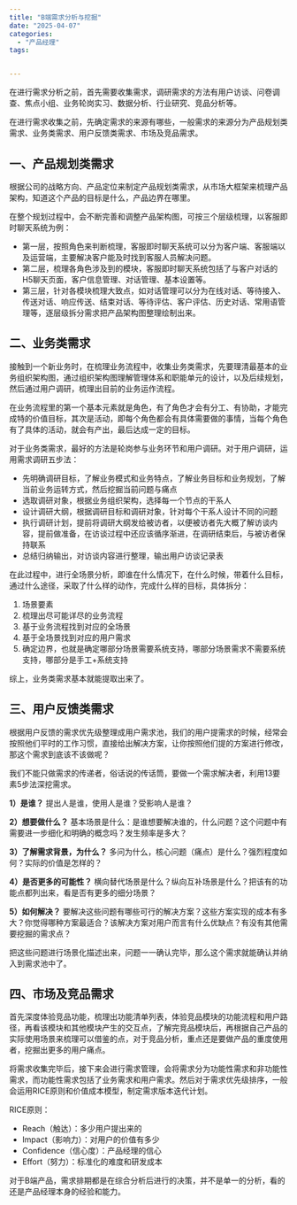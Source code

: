 ```yaml
---
title: "B端需求分析与挖掘"
date: "2025-04-07"
categories: 
  - "产品经理"
tags:


---
```


在进行需求分析之前，首先需要收集需求，调研需求的方法有用户访谈、问卷调查、焦点小组、业务轮岗实习、数据分析、行业研究、竞品分析等。

在进行需求收集之前，先确定需求的来源有哪些，一般需求的来源分为产品规划类需求、业务类需求、用户反馈类需求、市场及竞品需求。

## **一、产品规划类需求**

根据公司的战略方向、产品定位来制定产品规划类需求，从市场大框架来梳理产品架构，知道这个产品的目标是什么，产品边界在哪里。

在整个规划过程中，会不断完善和调整产品架构图，可按三个层级梳理，以客服即时聊天系统为例：
+ 第一层，按照角色来判断梳理，客服即时聊天系统可以分为客户端、客服端以及运营端，主要解决客户能及时找到客服人员解决问题。
+ 第二层，梳理各角色涉及到的模块，客服即时聊天系统包括了与客户对话的H5聊天页面，客户信息管理、对话管理、基本设置等。
+ 第三层，针对各模块梳理大致点，如对话管理可以分为在线对话、等待接入、传送对话、响应传送、结束对话、等待评估、客户评估、历史对话、常用语管理等，逐层级拆分需求把产品架构图整理绘制出来。

## **二、业务类需求**

接触到一个新业务时，在梳理业务流程中，收集业务类需求，先要理清最基本的业务组织架构图，通过组织架构图理解管理体系和职能单元的设计，以及后续规划，然后通过用户调研，梳理出目前的业务运作流程。

在业务流程里的第一个基本元素就是角色，有了角色才会有分工、有协助，才能完成特的价值目标，其次是活动，即每个角色都会有具体需要做的事情，当每个角色有了具体的活动，就会有产出，最后达成一定的目标。

对于业务类需求，最好的方法是轮岗参与业务环节和用户调研。对于用户调研，运用需求调研五步法：
+ 先明确调研目标，了解业务模式和业务特点，了解业务目标和业务规划，了解当前业务运转方式，然后挖掘当前问题与痛点
+ 选取调研对象，根据业务组织架构，选择每一个节点的干系人
+ 设计调研大纲，根据调研目标和调研对象，针对每个干系人设计不同的问题
+ 执行调研计划，提前将调研大纲发给被访者，以便被访者先大概了解访谈内容，提前做准备，在访谈过程中还应该循序渐进，在调研结束后，与被访者保持联系
+ 总结归纳输出，对访谈内容进行整理，输出用户访谈记录表

在此过程中，进行全场景分析，即谁在什么情况下，在什么时候，带着什么目标，通过什么途径，采取了什么样的动作，完成什么样的目标，具体拆分：
1. 场景要素
2. 梳理出尽可能详尽的业务流程
3. 基于业务流程找到对应的全场景
4. 基于全场景找到对应的用户需求
5. 确定边界，也就是确定哪部分场景需要系统支持，哪部分场景需求不需要系统支持，哪部分是手工+系统支持

综上，业务类需求基本就能提取出来了。

## **三、用户反馈类需求**

根据用户反馈的需求优先级整理成用户需求池，我们的用户提需求的时候，经常会按照他们平时的工作习惯，直接给出解决方案，让你按照他们提的方案进行修改，那这个需求到底该不该做呢？

我们不能只做需求的传递者，俗话说的传话筒，要做一个需求解决者，利用13要素5步法深挖需求。

**1）是谁？**
提出人是谁，使用人是谁？受影响人是谁？

**2）想要做什么？**
基本场景是什么：是谁想要解决谁的，什么问题？这个问题中有需要进一步细化和明确的概念吗？发生频率是多大？

**3）了解需求背景，为什么？**
多问为什么，核心问题（痛点）是什么？强烈程度如何？实际的价值是怎样的？

**4）是否更多的可能性？**
横向替代场景是什么？纵向互补场景是什么？把该有的功能点都列出来，看是否有更多的细分场景？

**5）如何解决？**
要解决这些问题有哪些可行的解决方案？这些方案实现的成本有多大？你觉得哪种方案最适合？该解决方案对用户而言有什么优缺点？有没有其他需要挖掘的需求点？

把这些问题进行场景化描述出来，问题一一确认完毕，那么这个需求就能确认并纳入到需求池中了。

## **四、市场及竞品需求**

首先深度体验竞品功能，梳理出功能清单列表，体验竞品模块的功能流程和用户路径，再看该模块和其他模块产生的交互点，了解完竞品模块后，再根据自己产品的实际使用场景来梳理可以借鉴的点，对于竞品分析，重点还是要做产品的重度使用者，挖掘出更多的用户痛点。

将需求收集完毕后，接下来会进行需求管理，会将需求分为功能性需求和非功能性需求，而功能性需求包括了业务需求和用户需求。然后对于需求优先级排序，一般会运用RICE原则和价值成本模型，制定需求版本迭代计划。

RICE原则：
+ Reach（触达）：多少用户提出来的
+ Impact（影响力）：对用户的价值有多少
+ Confidence（信心度）：产品经理的信心
+ Effort（努力）：标准化的难度和研发成本

对于B端产品，需求排期都是在综合分析后进行的决策，并不是单一的分析，看的还是产品经理本身的经验和能力。
